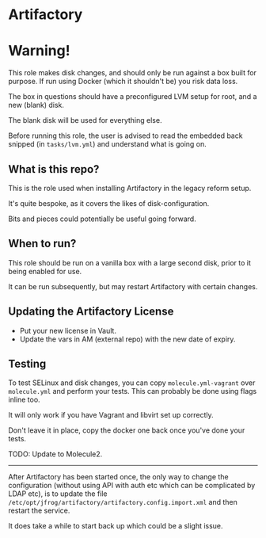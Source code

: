 Artifactory
===========

Warning!
=========

This role makes disk changes, and should only be run against a box built for purpose. If run using Docker (which it shouldn't be) you risk data loss.

The box in questions should have a preconfigured LVM setup for root, and a new (blank) disk.

The blank disk will be used for everything else.

Before running this role, the user is advised to read the embedded back snipped (in `tasks/lvm.yml`) and understand what is going on.

What is this repo?
------------------

This is the role used when installing Artifactory in the legacy reform setup.

It's quite bespoke, as it covers the likes of disk-configuration.

Bits and pieces could potentially be useful going forward.

When to run?
------------

This role should be run on a vanilla box with a large second disk, prior to it being enabled for use.

It can be run subsequently, but may restart Artifactory with certain changes.

Updating the Artifactory License
--------------------------------

* Put your new license in Vault.
* Update the vars in AM (external repo) with the new date of expiry.

Testing
-------

To test SELinux and disk changes, you can copy `molecule.yml-vagrant` over `molecule.yml` and perform your tests. This can probably be done using flags inline too.

It will only work if you have Vagrant and libvirt set up correctly.

Don't leave it in place, copy the docker one back once you've done your tests.

TODO: Update to Molecule2.

----

After Artifactory has been started once, the only way to change the configuration (without using API with auth etc which can be complicated by LDAP etc), is to update the file `/etc/opt/jfrog/artifactory/artifactory.config.import.xml` and then restart the service.

It does take a while to start back up which could be a slight issue.
